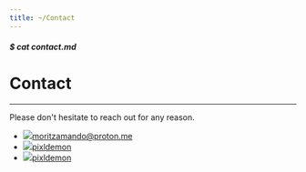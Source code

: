 ```yaml
---
title: ~/Contact
---
```

##### $ cat contact.md
# Contact
---
Please don't hesitate to reach out for any reason.

- [<img src="/img/mail.png" class="icon-24" />moritzamando@proton.me](mailto:moritzamando@proton.me)
- [<img src="/img/gh.png" class="icon-24" />pixldemon](https://github.com/pixldemon)
- [<img src="/img/twitter.png" class="icon-24" />pixldemon](https://twitter.com/pixldemon)
